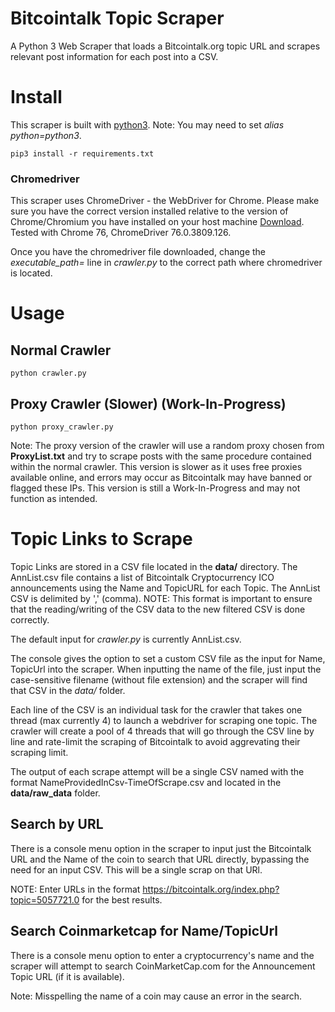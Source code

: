 # Bitcointalk Topic Scraper
A Python 3 Web Scraper that loads a Bitcointalk.org topic URL and scrapes relevant post information for each post into a CSV. 

# Install
This scraper is built with [python3](https://www.python.org/downloads/). Note: You may need to set *alias python=python3*.

```
pip3 install -r requirements.txt
```

### Chromedriver
This scraper uses ChromeDriver - the WebDriver for Chrome. Please make sure you have the correct version installed relative to the version of Chrome/Chromium you have installed on your host machine [Download](https://chromedriver.chromium.org/downloads). Tested with Chrome 76, ChromeDriver 76.0.3809.126. 

Once you have the chromedriver file downloaded, change the *executable_path=* line in *crawler.py* to the correct path where chromedriver is located.

# Usage

## Normal Crawler
```
python crawler.py
```

## Proxy Crawler (Slower) (Work-In-Progress)
```
python proxy_crawler.py
```
Note: The proxy version of the crawler will use a random proxy chosen from **ProxyList.txt** and try to scrape posts with the same procedure contained within the normal crawler. This version is slower as it uses free proxies available online, and errors may occur as Bitcointalk may have banned or flagged these IPs. This version is still a Work-In-Progress and may not function as intended.

# Topic Links to Scrape

Topic Links are stored in a CSV file located in the **data/** directory.
The AnnList.csv file contains a list of Bitcointalk Cryptocurrency ICO announcements using the Name and TopicURL for each Topic. The AnnList CSV is delimited by ',' (comma). NOTE: This format is important to ensure that the reading/writing of the CSV data to the new filtered CSV is done correctly.

The default input for *crawler.py* is currently AnnList.csv.

The console gives the option to set a custom CSV file as the input for Name, TopicUrl into the scraper. When inputting the name of the file, just input the case-sensitive filename (without file extension) and the scraper will find that CSV in the *data/* folder. 

Each line of the CSV is an individual task for the crawler that takes one thread (max currently 4) to launch a webdriver for scraping one topic. The crawler will create a pool of 4 threads that will go through the CSV line by line and rate-limit the scraping of Bitcointalk to avoid aggrevating their scraping limit. 

The output of each scrape attempt will be a single CSV named with the format NameProvidedInCsv-TimeOfScrape.csv and located in the **data/raw_data** folder.

## Search by URL

There is a console menu option in the scraper to input just the Bitcointalk URL and the Name of the coin to search that URL directly, bypassing the need for an input CSV. This will be a single scrap on that URl. 

NOTE: Enter URLs in the format https://bitcointalk.org/index.php?topic=5057721.0 for the best results.

## Search Coinmarketcap for Name/TopicUrl

There is a console menu option to enter a cryptocurrency's name and the scraper will attempt to search CoinMarketCap.com for the Announcement Topic URL (if it is available). 

Note: Misspelling the name of a coin may cause an error in the search.